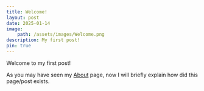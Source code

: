 ```yaml
---
title: Welcome!
layout: post
date: 2025-01-14
image:
    path: /assets/images/Welcome.png
description: My first post!
pin: true
---
```


Welcome to my first post!

As you may have seen my [About](/about) page, now I will briefly explain how did this page/post exists.


